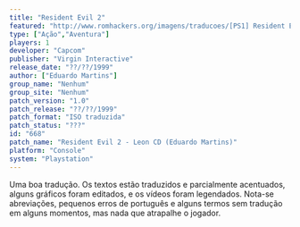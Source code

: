 ```yaml
---
title: "Resident Evil 2"
featured: "http://www.romhackers.org/imagens/traducoes/[PS1] Resident Evil 2 - Leon - Eduardo - 1.jpg"
type: ["Ação","Aventura"]
players: 1
developer: "Capcom"
publisher: "Virgin Interactive"
release_date: "??/??/1999"
author: ["Eduardo Martins"]
group_name: "Nenhum"
group_site: "Nenhum"
patch_version: "1.0"
patch_release: "??/??/1999"
patch_format: "ISO traduzida"
patch_status: "???"
id: "668"
patch_name: "Resident Evil 2 - Leon CD (Eduardo Martins)"
platform: "Console"
system: "Playstation"
---
```


Uma boa tradução. Os textos estão traduzidos e parcialmente acentuados, alguns gráficos foram editados, e os vídeos foram legendados. Nota-se abreviações, pequenos erros de português e alguns termos sem tradução em alguns momentos, mas nada que atrapalhe o jogador.